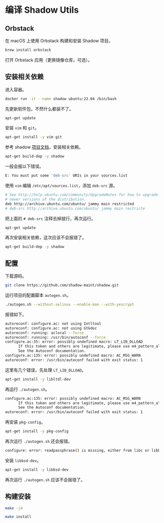 # 编译 Shadow Utils

## Orbstack

在 macOS 上使用 Orbstack 构建和安装 Shadow 项目。

```bash
brew install orbstack
```

打开 Orbstack 应用（更换镜像仓库，可选）。

## 安装相关依赖

进入容器。

```bash
docker run -it --name shadow ubuntu:22.04 /bin/bash
```

先更新软件包，不然什么都装不了。

```bash
apt-get update
```

安装 `vim` 和 `git`。

```bash
apt-get install -y vim git
```

参考 shadow [项目文档](https://github.com/shadow-maint/shadow/blob/master/doc/contributions/build_install.md)，安装相关依赖。

```bash
apt-get build-dep -y shadow
```

一般会报以下错误。

```bash
E: You must put some 'deb-src' URIs in your sources.list
```

使用 `vim` 编辑 `/etc/apt/sources.list`，添加 `deb-src` 源。

```bash
# See http://help.ubuntu.com/community/UpgradeNotes for how to upgrade to
# newer versions of the distribution.
deb http://archive.ubuntu.com/ubuntu/ jammy main restricted
# deb-src http://archive.ubuntu.com/ubuntu/ jammy main restricte
```

把上面的 `# deb-src` 注释去掉就行，再次运行。

```bash
apt-get update
```

再次安装相关依赖，这次应该不会报错了。

```bash
apt-get build-dep -y shadow
```

## 配置

下载源码。

```bash
git clone https://github.com/shadow-maint/shadow.git
```

运行项目的配置脚本 `autogen.sh`。

```bash
./autogen.sh --without-selinux --enable-man --with-yescrypt
```

报错如下。

```bash
autoreconf: configure.ac: not using Intltool
autoreconf: configure.ac: not using Gtkdoc
autoreconf: running: aclocal --force
autoreconf: running: /usr/bin/autoconf --force
configure.ac:35: error: possibly undefined macro: LT_LIB_DLLOAD
      If this token and others are legitimate, please use m4_pattern_allow.
      See the Autoconf documentation.
configure.ac:135: error: possibly undefined macro: AC_MSG_WARN
autoreconf: error: /usr/bin/autoconf failed with exit status: 1
```

这里有几个错误，先处理 `LT_LIB_DLLOAD`。

```bash
apt-get install -y libltdl-dev
```

再运行 `./autogen.sh`。

```bash
configure.ac:135: error: possibly undefined macro: AC_MSG_WARN
      If this token and others are legitimate, please use m4_pattern_allow.
      See the Autoconf documentation.
autoreconf: error: /usr/bin/autoconf failed with exit status: 1
```

再安装 `pkg-config`。

```bash
apt-get install -y pkg-config
```

再次运行 `./autogen.sh` 还会报错。

```bash
configure: error: readpassphrase() is missing, either from libc or libbsd
```

安装 `libbsd-dev`。

```bash
apt-get install -y libbsd-dev
```

再次运行 `./autogen.sh` 应该不会报错了。

## 构建安装

```bash
make -j4
```

```bash
make install
```

